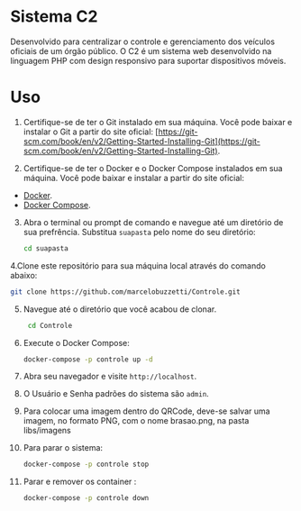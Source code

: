 # Sistema C2

Desenvolvido para centralizar o controle e gerenciamento dos veículos oficiais de um órgão público. O C2 é um sistema web desenvolvido na linguagem PHP com design responsivo para suportar dispositivos móveis.

# Uso

1. Certifique-se de ter o Git instalado em sua máquina. Você pode baixar e instalar o Git a partir do site oficial: [https://git-scm.com/book/en/v2/Getting-Started-Installing-Git](https://git-scm.com/book/en/v2/Getting-Started-Installing-Git).

2. Certifique-se de ter o Docker e o Docker Compose instalados em sua máquina. Você pode baixar e instalar a partir do site oficial: 
- [Docker](https://docs.docker.com/get-docker/).
- [Docker Compose](https://docs.docker.com/compose/install/).

3. Abra o terminal ou prompt de comando e navegue até um diretório de sua prefrência. Substitua `suapasta` pelo nome do seu diretório:
   ```bash
   cd suapasta
   ```

4.Clone este repositório para sua máquina local através do comando abaixo:
```bash
git clone https://github.com/marcelobuzzetti/Controle.git
```

5. Navegue até o diretório que você acabou de clonar.

   ```bash
    cd Controle
   ```

6. Execute o Docker Compose:
    ```bash
    docker-compose -p controle up -d
    ```

7. Abra seu navegador e visite `http://localhost`.

8. O Usuário e Senha padrões do sistema são `admin`.

9. Para colocar uma imagem dentro do QRCode, deve-se salvar uma imagem, no formato PNG, com o nome brasao.png, na pasta libs/imagens

10. Para parar o sistema:
    ```bash
    docker-compose -p controle stop
    ```
    
11. Parar e remover os container :
    ```bash
    docker-compose -p controle down
    ```